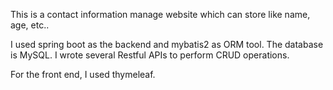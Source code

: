 This is a contact information manage website which can store like name, age, etc.. 

I used spring boot as the backend and mybatis2 as ORM tool. The database is MySQL. I wrote several Restful APIs to perform CRUD operations.

For the front end, I used thymeleaf.
